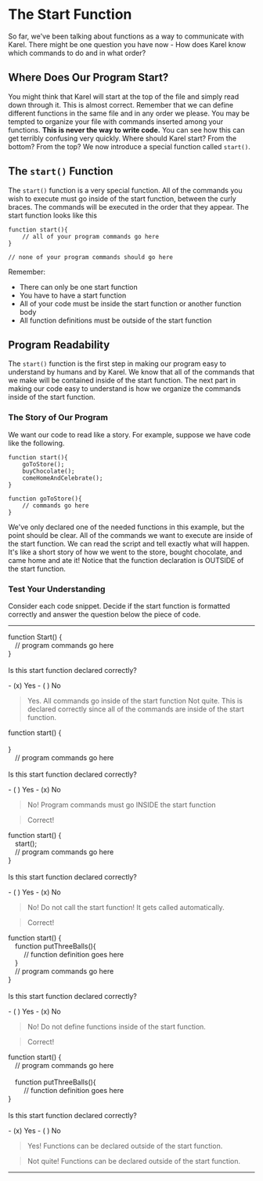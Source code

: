# The Start Function
So far, we've been talking about functions as a way to communicate with Karel.  There might be one question you have now - How does Karel know which commands to do and in what order? 

## Where Does Our Program Start?
 You might think that Karel will start at the top of the file and simply read down through it.  This is almost correct.  Remember that we can define different functions in the same file and in any order we please.  You may be tempted to organize your file with commands inserted among your functions. **This is never the way to write code.**
 You can see how this can get terribly confusing very quickly.  Where should Karel start? From the bottom? From the top?  We now introduce a special function called `start()`.

## The `start()` Function
The `start()` function is a very special function.  All of the commands you wish to execute must go inside of the start function, between the curly braces.  The commands will be executed in the order that they appear.  The start function looks like this

```
function start(){
    // all of your program commands go here
}

// none of your program commands should go here
```

Remember: 
* There can only be one start function
* You have to have a start function
* All of your code must be inside the start function or another function body 
* All function definitions must be outside of the start function


## Program Readability
The `start()` function is the first step in making our program easy to understand by humans and by Karel.  We know that all of the commands that we make will be contained inside of the start function.  The next part in making our code easy to understand is how we organize the commands inside of the start function.

### The Story of Our Program
We want our code to read like a story.  For example, suppose we have code like the following.
```
function start(){
    goToStore();
    buyChocolate();
    comeHomeAndCelebrate();
}

function goToStore(){
    // commands go here
}
```

We've only declared one of the needed functions in this example, but the point should be clear.  All of the commands we want to execute are inside of the start function.  We can read the script and tell exactly what will happen.  It's like a short story of how we went to the store, bought chocolate, and came home and ate it! Notice that the function declaration is OUTSIDE of the start function.

### Test Your Understanding
Consider each code snippet.  Decide if the start function is formatted correctly and answer the question below the piece of code.

---

<p>
function Start() {</br>                        
&emsp;// program commands go here </br>
    }</br>                          </br>       
Is this start function declared correctly?
</p>
- (x) Yes
- ( ) No

> Yes.  All commands go inside of the start function
> Not quite.  This is declared correctly since all of the commands are inside of the start function.


<p>
       function start() {           </br>
                                       </br>
        }                              </br>
        &emsp;// program commands go here   </br> </br>
Is this start function declared correctly?
</p>
- ( ) Yes
- (x) No

> No!  Program commands must go INSIDE the start function

> Correct!


<p>
function start() { </br>
    &emsp;start();        </br>           
    &emsp;// program commands go here </br>
    }  </br>                       </br>
Is this start function declared correctly?
</p>
- ( ) Yes
- (x) No

> No!  Do not call the start function!  It gets called automatically.

> Correct!


<p>
    function start() { </br>
    &emsp;function putThreeBalls(){  </br>
    &emsp; &emsp;// function definition goes here </br> 
    &emsp;}     </br>
    &emsp;// program commands go here  </br>
    }  </br> </br>
Is this start function declared correctly?
</p>
- ( ) Yes
- (x) No

> No! Do not define functions inside of the start function.

> Correct!


<p>
    function start() { </br>
&emsp;// program commands go here </br>
     </br>
&emsp;function putThreeBalls(){  </br>
&emsp; &emsp;// function definition goes here </br>
    } </br> </br>
    Is this start function declared correctly?
</p>
- (x) Yes
- ( ) No

> Yes! Functions can be declared outside of the start function.

> Not quite! Functions can be declared outside of the start function.

---


















